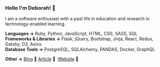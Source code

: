 ### Hello I'm Deborah! 📡

I am a software enthusiast with a past life in education and research in technology-enabled learning.

**Languages →** Ruby, Python, JavaScript, HTML, CSS, SASS, SQL   
**Frameworks & Libraries →** Flask, jQuery, Bootstrap, Jinja, React, Redux, Gatsby, D3, Axios   
**Database Tools →** PostgreSQL, SQLAlchemy, PANDAS, Docker, GraphQL

**Other →** [Blog](https://debiday.wordpress.com/)&nbsp;📖&nbsp;[Article](https://www.gresearch.co.uk/article/dgraph-is-greener-on-the-open-source-side/)&nbsp;📰&nbsp; [Website](https://debiday.github.io/)&nbsp;🔮 
